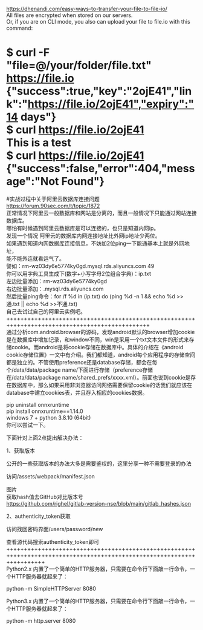 https://dhenandi.com/easy-ways-to-transfer-your-file-to-file-io/  
All files are encrypted when stored on our servers.  
Or, if you are on CLI mode, you also can upload your file to file.io with this command:  

$ curl -F "file=@/your/folder/file.txt" https://file.io  
{"success":true,"key":"2ojE41","link":"https://file.io/2ojE41","expiry":"14 days"}  
$ curl https://file.io/2ojE41  
This is a test  
$ curl https://file.io/2ojE41  
{"success":false,"error":404,"message":"Not Found"}  
==============================================================================================  
#实战过程中关于阿里云数据库连接问题  
https://forum.90sec.com/t/topic/1872  
正常情况下阿里云一般数据库和网站是分离的，而且一般情况下只能通过网站连接数据库。  
哪怕有时候遇到阿里云数据库是可以连接的，也只是知道内网ip。  
发现一个情况 阿里云的数据库内网连接地址比外网ip地址少两位。  
如果遇到知道内网数据库连接信息，不妨加2位ping一下能通基本上就是外网地址，  
能不能外连就看运气了。  
譬如：rm-wz03dy6e5774ky0gd.mysql.rds.aliyuncs.com 49  
你可以用字典工具生成下(数字+小写字母2位组合字典)：ip.txt  
左边批量添加：rm-wz03dy6e5774ky0gd  
右边批量添加：.mysql.rds.aliyuncs.com  
然后批量ping命令：for /f %d in (ip.txt) do (ping %d -n 1 && echo %d >>通.txt || echo %d >>不通.txt)  
自己去试试自己的阿里云实例吧。  
+++++++++++++++++++++++++++++++++++++++++++++++++++++++++++++++++++++++++++++++++++++++++++++++  
通过分析com.android.browser的源码，发现android默认的browser增加cookie是在数据库中增加记录，和window不同，win是采用一个txt文本文件的形式来存储cookie。而android是将cookie存储在数据库中。具体的介绍在《android cookie存储位置》一文中有介绍。我们都知道，android每个应用程序的存储空间都是独立的。不管使用preference还是database存储，都会在每个/data/data/package name/下面进行存储（preference存储在/data/data/package name/shared_prefs/xxxx.xml）。前面也说到cookie是存在数据库中，那么如果采用非浏览器访问网络需要保留cookie的话我们就应该在database中建立cookies表，并且存入相应的cookies数据。    

        
pip uninstall onnxruntime  
pip install onnxruntime==1.14.0  
windows 7 + python 3.8.10 (64bit)  
你可以尝试一下。    

下面针对上面2点提出解决办法：  

1、获取版本  

公开的一些获取版本的办法大多是需要鉴权的，这里分享一种不需要登录的办法  

访问/assets/webpack/manifest.json  

图片  
获取hash值去GitHub对比版本号  
https://github.com/righel/gitlab-version-nse/blob/main/gitlab_hashes.json  

2、authenticity_token获取  

访问找回密码界面/users/password/new  

查看源代码搜索authenticity_token即可  
+++++++++++++++++++++++++++++++++++++++++++++++++++++++++++++++++++++++++++++++++++++++++++++++++++++++++++++++++++++++  
Python2.x 内置了一个简单的HTTP服务器，只需要在命令行下面敲一行命令，一个HTTP服务器就起来了：  

python -m SimpleHTTPServer 8080  
 

 

Python3.x 内置了一个简单的HTTP服务器，只需要在命令行下面敲一行命令，一个HTTP服务器就起来了：  

python -m http.server 8080  

  
